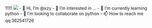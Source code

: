 
<body>
         <style type="text/css">
           body {
                  background-image: url('https://i.niupic.com/images/2021/11/06/9FO3.jpg');
                  background-repeat: no-repeat;
                  background-size: 100%;
                }
          </style>
</body>
1111
<img src="file:///C:\Users\36254\Desktop\blog1\source\images\text.jpg" />
- 👋 Hi, I’m @xzy
- 👀 I’m interested in ...
- 🌱 I’m currently learning python
- 💞️ I’m looking to collaborate on python
- 📫 How to reach me qq:362541726


